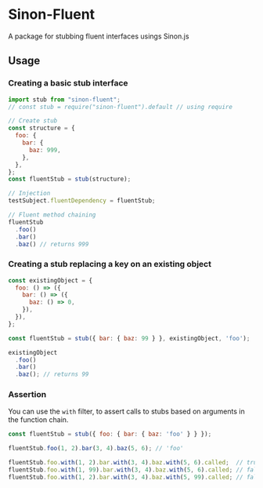 # Sinon-Fluent
A package for stubbing fluent interfaces usings Sinon.js

## Usage
### Creating a basic stub interface
```javascript
import stub from "sinon-fluent";
// const stub = require("sinon-fluent").default // using require

// Create stub
const structure = {
  foo: {
    bar: {
      baz: 999,
    },
  },
};
const fluentStub = stub(structure);

// Injection
testSubject.fluentDependency = fluentStub;

// Fluent method chaining
fluentStub
  .foo()
  .bar()
  .baz() // returns 999
```
### Creating a stub replacing a key on an existing object
```javascript
const existingObject = {
  foo: () => ({
    bar: () => ({
      baz: () => 0,
    }),
  }),
};

const fluentStub = stub({ bar: { baz: 99 } }, existingObject, 'foo');

existingObject
  .foo()
  .bar()
  .baz(); // returns 99

```
### Assertion
You can use the `with` filter, to assert calls to stubs based on arguments in the function chain.

```javascript
const fluentStub = stub({ foo: { bar: { baz: 'foo' } } });

fluentStub.foo(1, 2).bar(3, 4).baz(5, 6); // 'foo'

fluentStub.foo.with(1, 2).bar.with(3, 4).baz.with(5, 6).called;  // true
fluentStub.foo.with(1, 99).bar.with(3, 4).baz.with(5, 6).called; // false
fluentStub.foo.with(1, 2).bar.with(3, 4).baz.with(5, 99).called; // false
```